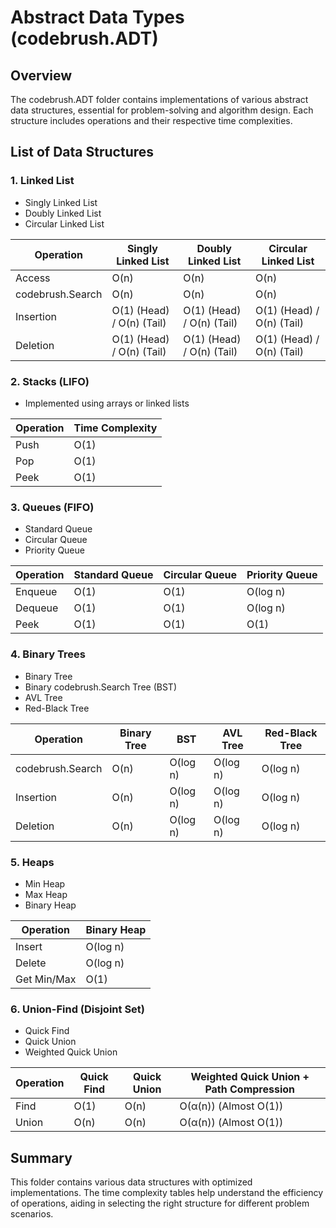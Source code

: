 # Abstract Data Types (codebrush.ADT)

## Overview
The codebrush.ADT folder contains implementations of various abstract data structures, essential for problem-solving and algorithm design. Each structure includes operations and their respective time complexities.

## List of Data Structures

### 1. **Linked List**
- Singly Linked List
- Doubly Linked List
- Circular Linked List

| Operation      | Singly Linked List | Doubly Linked List | Circular Linked List |
|--------------|------------------|------------------|------------------|
| Access       | O(n)             | O(n)             | O(n)             |
| codebrush.Search       | O(n)             | O(n)             | O(n)             |
| Insertion    | O(1) (Head) / O(n) (Tail) | O(1) (Head) / O(n) (Tail) | O(1) (Head) / O(n) (Tail) |
| Deletion     | O(1) (Head) / O(n) (Tail) | O(1) (Head) / O(n) (Tail) | O(1) (Head) / O(n) (Tail) |

### 2. **Stacks** (LIFO)
- Implemented using arrays or linked lists

| Operation  | Time Complexity |
|------------|----------------|
| Push       | O(1)           |
| Pop        | O(1)           |
| Peek       | O(1)           |

### 3. **Queues** (FIFO)
- Standard Queue
- Circular Queue
- Priority Queue

| Operation  | Standard Queue | Circular Queue | Priority Queue |
|------------|---------------|---------------|---------------|
| Enqueue    | O(1)          | O(1)          | O(log n)     |
| Dequeue    | O(1)          | O(1)          | O(log n)     |
| Peek       | O(1)          | O(1)          | O(1)         |

### 4. **Binary Trees**
- Binary Tree
- Binary codebrush.Search Tree (BST)
- AVL Tree
- Red-Black Tree

| Operation  | Binary Tree | BST | AVL Tree | Red-Black Tree |
|------------|------------|-----|----------|---------------|
| codebrush.Search     | O(n)       | O(log n) | O(log n) | O(log n) |
| Insertion  | O(n)       | O(log n) | O(log n) | O(log n) |
| Deletion   | O(n)       | O(log n) | O(log n) | O(log n) |

### 5. **Heaps**
- Min Heap
- Max Heap
- Binary Heap

| Operation  | Binary Heap |
|------------|------------|
| Insert     | O(log n)   |
| Delete     | O(log n)   |
| Get Min/Max | O(1)      |

### 6. **Union-Find (Disjoint Set)**
- Quick Find
- Quick Union
- Weighted Quick Union

| Operation        | Quick Find | Quick Union | Weighted Quick Union + Path Compression |
|-----------------|------------|-------------|--------------------------------------|
| Find           | O(1)       | O(n)        | O(α(n)) (Almost O(1))             |
| Union          | O(n)       | O(n)        | O(α(n)) (Almost O(1))             |

## Summary
This folder contains various data structures with optimized implementations. The time complexity tables help understand the efficiency of operations, aiding in selecting the right structure for different problem scenarios.

